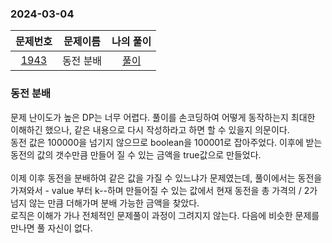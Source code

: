 ### 2024-03-04
|                     문제번호                     | 문제이름 | 나의 풀이 |
|:--------------------------------------------:|:----:|:---------: |
| [1943](https://www.acmicpc.net/problem/1943) | 동전 분배 | [풀이](https://github.com/Kminwo-o/BaekJoon-Algorithm/blob/main/%EB%B0%B1%EC%A4%80/Gold/1943.%E2%80%85%EB%8F%99%EC%A0%84%E2%80%85%EB%B6%84%EB%B0%B0/%EB%8F%99%EC%A0%84%E2%80%85%EB%B6%84%EB%B0%B0.java) |

### 동전 분배
문제 난이도가 높은 DP는 너무 어렵다. 풀이를 손코딩하여 어떻게 동작하는지 최대한 이해하긴 했으나, 같은 내용으로 다시 작성하라고 하면 할 수 있을지 의문이다. <br>
동전 값은 100000을 넘기지 않으므로 boolean을 100001로 잡아주었다. 이후에 받는 동전의 값의 갯수만큼 만들어 질 수 있는 금액을 true값으로 만들었다. <br>
<br>
이제 이후 동전을 분배하여 같은 값을 가질 수 있느냐가 문제였는데, 풀이에서는 동전을 가져와서 - value 부터 k--하며 만들어질 수 있는 값에서 현재 동전을 총 가격의 / 2가 넘지 않는 만큼 더해가며 분배 가능한 금액을 찾았다. <br>
로직은 이해가 가나 전체적인 문제풀이 과정이 그려지지 않는다. 다음에 비슷한 문제를 만나면 풀 자신이 없다. <br>
